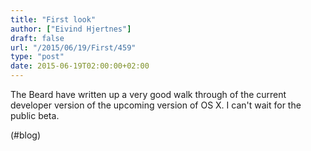 ```yaml
---
title: "First look"
author: ["Eivind Hjertnes"]
draft: false
url: "/2015/06/19/First/459"
type: "post"
date: 2015-06-19T02:00:00+02:00
---
```


The Beard have written up a very good walk through of the current
developer version of the upcoming version of OS X. I can't wait for the
public beta.

(#blog)
